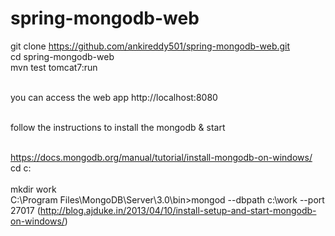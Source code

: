 # spring-mongodb-web

git clone https://github.com/ankireddy501/spring-mongodb-web.git
</br>cd spring-mongodb-web
</br>mvn test tomcat7:run

</br>you can access the web app http://localhost:8080

</br>follow the instructions to install the mongodb & start

</br>https://docs.mongodb.org/manual/tutorial/install-mongodb-on-windows/
</br>cd c:\
</br>mkdir work
</br>C:\Program Files\MongoDB\Server\3.0\bin>mongod --dbpath c:\work --port 27017 (http://blog.ajduke.in/2013/04/10/install-setup-and-start-mongodb-on-windows/)
